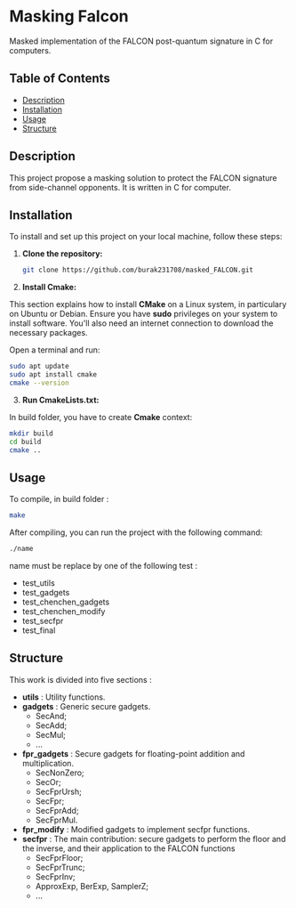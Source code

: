 # Masking Falcon

Masked implementation of the FALCON post-quantum signature in C for computers.

## Table of Contents
- [Description](#description)
- [Installation](#installation)
- [Usage](#usage)
- [Structure](#structure)
## Description

This project propose a masking solution to protect the FALCON signature from side-channel opponents. It is written in C for computer.

## Installation

To install and set up this project on your local machine, follow these steps:

1. **Clone the repository:**

   ```bash
   git clone https://github.com/burak231708/masked_FALCON.git
   ```
   
2. **Install Cmake:**

This section explains how to install **CMake** on a Linux system, in particulary on Ubuntu or Debian.
Ensure you have **sudo** privileges on your system to install software. You'll also need an internet connection to download the necessary packages.

   Open a terminal and run:

   ```bash
   sudo apt update
   sudo apt install cmake
   cmake --version
   ```
   
3. **Run CmakeLists.txt:**
   
In build folder, you have to create **Cmake** context:

   ```bash
   mkdir build
   cd build
   cmake ..
   ```
## Usage

To compile, in build folder :

   ```bash
   make
   ```
After compiling, you can run the project with the following command:

```bash
./name
```
name must be replace by one of the following test : 
- test_utils
- test_gadgets
- test_chenchen_gadgets
- test_chenchen_modify
- test_secfpr
- test_final

## Structure

This work is divided into five sections :
- **utils** : Utility functions.
- **gadgets** : Generic secure gadgets.
   - SecAnd;
   - SecAdd;
   - SecMul;
   - ...
- **fpr_gadgets** : Secure gadgets for floating-point addition and multiplication.
   - SecNonZero;
   - SecOr;
   - SecFprUrsh;
   - SecFpr;
   - SecFprAdd;
   - SecFprMul.
- **fpr_modify** : Modified gadgets to implement secfpr functions.
- **secfpr** : The main contribution: secure gadgets to perform the floor and the inverse, and their application to the FALCON functions
   - SecFprFloor;
   - SecFprTrunc;
   - SecFprInv;
   - ApproxExp, BerExp, SamplerZ;
   - ...
